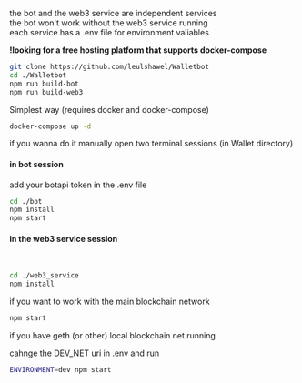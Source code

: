 the bot and the web3 service are independent services<br>
the bot won't work without the web3 service running<br>
each service has a .env file for environment valiables


<b>!looking for a free hosting platform that supports docker-compose</b>

```sh
git clone https://github.com/leulshawel/Walletbot
cd ./Walletbot
npm run build-bot
npm run build-web3
```

Simplest way (requires docker and docker-compose)

```sh
docker-compose up -d
```

if you wanna do it manually 
open two terminal sessions (in Wallet directory)

<h4>in bot session</h4>
add your botapi token in the .env file

```sh
cd ./bot
npm install
npm start
```

<h4>in the web3 service session</h4><br>

```sh
cd ./web3_service
npm install
```

if you want to work with the main blockchain network

```sh
npm start
```
if you have geth (or other) local blockchain net running

cahnge the DEV_NET uri in .env and run
```sh
ENVIRONMENT=dev npm start
```